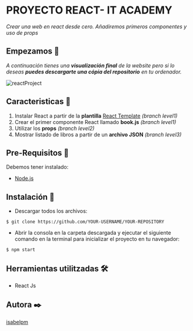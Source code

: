 # PROYECTO REACT- IT ACADEMY

_Crear una web en react desde cero. Añadiremos primeros componentes y uso de props_

## Empezamos 🚀

_A continuación tienes una **visualización final** de la website pero si lo deseas **puedes descargarte una cópia del repositorio** en tu ordenador._

![reactProject](https://user-images.githubusercontent.com/67895734/110464614-9fa86480-80d3-11eb-9c06-72dff4fb34ee.png)

## Caracteristicas 🔧

1. Instalar React a partir de la **plantilla** [React Template](https://github.com/monteserin/react-template_) _(branch level1)_
2. Crear el primer componente React llamado **book.js** _(branch level1)_
3. Utilizar los **props** _(branch level2)_
4. Mostrar listado de libros a partir de un **archivo JSON** _(branch level3)_


## Pre-Requisitos 🔧

Debemos tener instalado:

* [Node.js](https://nodejs.org/en/download/)


## Instalación 🔧

* Descargar todos los archivos:

```
$ git clone https://github.com/YOUR-USERNAME/YOUR-REPOSITORY
```

* Abrir la consola en la carpeta descargada y ejecutar el siguiente comando en la terminal para inicializar el proyecto en tu navegador:

```
$ npm start
```


## Herramientas utilitzadas 🛠️

* React Js



## Autora ✒️

[isabelpm](https://github.com/isabelpm)

